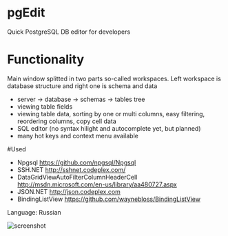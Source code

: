 pgEdit
======

Quick PostgreSQL DB editor for developers

# Functionality
Main window splitted in two parts so-called workspaces.
Left workspace is database structure and right one is schema and data
* server -> database -> schemas -> tables tree
* viewing table fields
* viewing table data, sorting by one or multi columns, easy filtering, reordering columns, copy cell data
* SQL editor (no syntax hilight and autocomplete yet, but planned)
* many hot keys and context menu available

#Used
* Npgsql https://github.com/npgsql/Npgsql
* SSH.NET http://sshnet.codeplex.com/
* DataGridViewAutoFilterColumnHeaderCell http://msdn.microsoft.com/en-us/library/aa480727.aspx
* JSON.NET http://json.codeplex.com
* BindingListView https://github.com/waynebloss/BindingListView

Language: Russian


![screenshot](https://f.cloud.github.com/assets/4518589/2440110/5fefe92a-ae04-11e3-9ccf-e72b1bbf4f1d.png)
